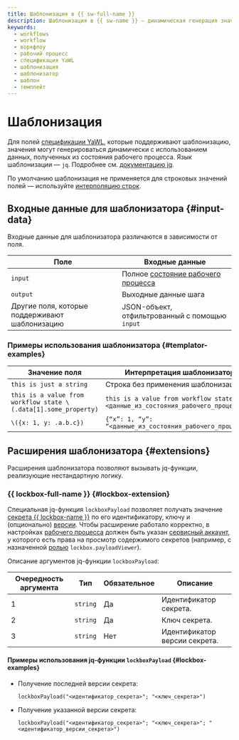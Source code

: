 ```yaml
---
title: Шаблонизация в {{ sw-full-name }}
description: Шаблонизация в {{ sw-name }} — динамическая генерация значения полей спецификации YaWL.
keywords:
  - workflows
  - workflow
  - воркфлоу
  - рабочий процесс
  - спецификация YaWL
  - шаблонизация
  - шаблонизатор
  - шаблон
  - темплейт
---
```



# Шаблонизация

Для полей [спецификации YaWL](./yawl.md), которые поддерживают шаблонизацию, значения могут генерироваться динамически с использованием данных, полученных из состояния рабочего процесса. Язык шаблонизации — `jq`. Подробнее см. [документацию jq](https://jqlang.github.io/jq/manual/).

По умолчанию шаблонизация не применяется для строковых значений полей — используйте [интерполяцию строк](https://jqlang.github.io/jq/manual/#string-interpolation).

## Входные данные для шаблонизатора {#input-data}

Входные данные для шаблонизатора различаются в зависимости от поля.

Поле | Входные данные
--- | ---
`input` | Полное [состояние рабочего процесса](workflow.md#state)
`output` | Выходные данные шага
Другие поля, которые поддерживают шаблонизацию | JSON-объект, отфильтрованный с помощью `input`

### Примеры использования шаблонизатора {#templator-examples}

Значение поля | Интерпретация шаблонизатора
--- | ---
`this is just a string` | Строка без применения шаблонизации
`this is a value from workflow state \(.data[1].some_property)` | `this is a value from workflow state <данные_из_состояния_рабочего_процесса>`
`\({x: 1, y: .a.b.c})` | `{“x”: 1, “y”: “<данные_из_состояния_рабочего_процесса>”}`

## Расширения шаблонизатора {#extensions}

Расширения шаблонизатора позволяют вызывать jq-функции, реализующие нестандартную логику.

### {{ lockbox-full-name }} {#lockbox-extension}

Специальная jq-функция `lockboxPayload` позволяет получать значение [секрета {{ lockbox-name }}](../../../lockbox/concepts/secret.md) по его идентификатору, ключу и (опционально) [версии](../../../lockbox/concepts/secret.md#version). Чтобы расширение работало корректно, в настройках [рабочего процесса](./workflow.md) должен быть указан [сервисный аккаунт](../../../iam/concepts/users/service-accounts.md), у которого есть права на просмотр содержимого секретов (например, с назначенной [ролью](../../../lockbox/security/index.md#lockbox-payloadViewer) `lockbox.payloadViewer`).

Описание аргументов jq-функции `lockboxPayload`:

Очередность аргумента | Тип | Обязательное | Описание
--- | --- | --- | ---
1 | `string` | Да | Идентификатор секрета.
2 | `string` | Да | Ключ секрета.
3 | `string` | Нет | Идентификатор версии секрета.

#### Примеры использования jq-функции `lockboxPayload` {#lockbox-examples}

* Получение последней версии секрета:

    ```text
    lockboxPayload("<идентификатор_секрета>"; "<ключ_секрета>")
    ```
* Получение указанной версии секрета:

    ```text
    lockboxPayload("<идентификатор_секрета>"; "<ключ_секрета>"; "<идентификатор_версии_секрета>")
    ```